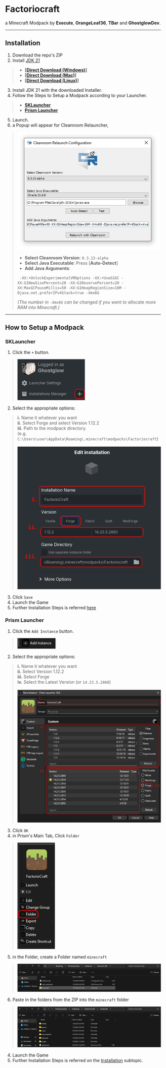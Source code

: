 # Factoriocraft
a Minecraft Modpack by **Execute**, **OrangeLeaf36**, **TBar** and **GhostglowDev**.

---

## Installation
1. Download the repo's ZIP
2. Install [JDK 21](https://www.oracle.com/java/technologies/downloads/#jdk21-windows) 
> - __[[Direct Download (Windows)](https://download.oracle.com/java/21/latest/jdk-21_windows-x64_bin.exe)]__ <br>
> - __[[Direct Download (Mac)](https://download.oracle.com/java/21/latest/jdk-21_macos-x64_bin.dmg)]__ <br>
> - __[[Direct Download (Linux)](https://download.oracle.com/java/21/latest/jdk-21_linux-x64_bin.tar.gz)]__ <br>
3. Install JDK 21 with the downloaded Installer.
4. Follow the Steps to Setup a Modpack according to your Launcher.
> - [**SKLauncher**]() <br>
> - [**Prism Launcher**]()
5. Launch.
6. a Popup will appear for Cleanroom Relauncher,
> ![Cleanroom Relauncher Config](.docs/popup-cleanroom.png)
> - **Select Cleanroom Version**: `0.3.13-alpha`
> - **Select Java Executable**: Press [**Auto-Detect**]
> - **Add Java Arguments**: 
> ```
>  -XX:+UnlockExperimentalVMOptions -XX:+UseG1GC -XX:G1NewSizePercent=20 -XX:G1ReservePercent=20 -XX:MaxGCPauseMillis=50 -XX:G1HeapRegionSize=16M -Djava.net.preferIPv4Stack=true -Xmx6G
> ```
> *(The number in `-Xmx6G` can be changed if you want to allocate more RAM into Minecraft.)*
 
---

## How to Setup a Modpack
### SKLauncher
1. Click the `+` button. 
  > ![](.docs/1_sklauncher.png)
2. Select the appropriate options:
  >    **i.**   Name it whatever you want <br>
  >    **ii.**  Select Forge and select Version 1.12.2 <br>
  >    **iii.** Path to the modpack directory. <br>
  >        (e.g. `C:\Users\user\AppData\Roaming\.minecraft\modpacks\Factoriocraft`) <br><br>
  > ![](.docs/2_sklauncher.png)
3. Click `Save`
4. Launch the Game
5. Further Installation Steps is referred [here](https://github.com/AlsoGhostglowDev/Factoriocraft#installation)

### Prism Launcher
1. Click the `Add Instance` button.
  > ![](.docs/1_prism.png)
2. Select the appropriate options:
  >    **i.**   Name it whatever you want <br>
  >    **ii.**  Select Version 1.12.2 <br>
  >    **iii.** Select Forge <br>
  >    **iv.**  Select the Latest Version (or `14.23.5.2860`) <br><br>
  > ![](.docs/2_prism.png)
3. Click `OK`
4. in Prism's Main Tab, Click `Folder`
  > ![](.docs/3_prism.png)
5. in the Folder, create a Folder named `minecraft`
  > ![](.docs/4_prism.png)
6. Paste in the folders from the ZIP into the `minecraft` folder
  > ![](.docs/5_prism.png)
4. Launch the Game
5. Further Installation Steps is referred on the [Installation](https://github.com/AlsoGhostglowDev/Factoriocraft#installation) subtopic.